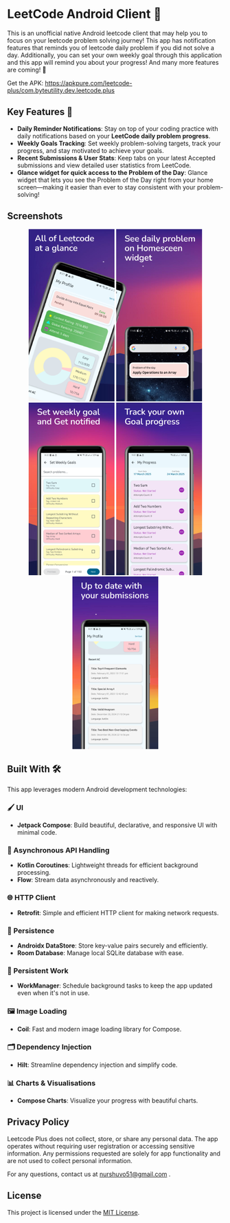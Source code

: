 # LeetCode Android Client 📱
This is an unofficial native Android leetcode client that may help you to focus on your leetcode problem solving journey! This app has notification features that reminds you of leetcode daily problem if you did not solve a day.
Additionally, you can set your own weekly goal through this application and this app will remind you about your progress! And many more features are coming! 🚀

Get the APK: https://apkpure.com/leetcode-plus/com.byteutility.dev.leetcode.plus

## Key Features 🌟

- **Daily Reminder Notifications**: Stay on top of your coding practice with daily notifications based on your **LeetCode daily problem progress**.
- **Weekly Goals Tracking**: Set weekly problem-solving targets, track your progress, and stay motivated to achieve your goals.
- **Recent Submissions & User Stats**: Keep tabs on your latest Accepted submissions and view detailed user statistics from LeetCode.
- **Glance widget for quick access to the Problem of the Day**: Glance widget that lets you see the Problem of the Day right from your home screen—making it easier than ever to stay consistent with your problem-solving!

## Screenshots
<p align="center">
    <img src="./ss/image1.jpeg" alt="Screenshot 1" width="200"/>
    <img src="./ss/image2.jpeg" alt="Screenshot 1" width="200"/>
    <img src="./ss/image3.jpeg" alt="Screenshot 1" width="200"/>
    <img src="./ss/image4.jpeg" alt="Screenshot 1" width="200"/>
    <img src="ss/image5.jpeg" alt="Screenshot 1" width="200"/>
</p>

## Built With 🛠️

This app leverages modern Android development technologies:

### 🖌️ UI
- **Jetpack Compose**: Build beautiful, declarative, and responsive UI with minimal code.

### 🔄 Asynchronous API Handling
- **Kotlin Coroutines**: Lightweight threads for efficient background processing.
- **Flow**: Stream data asynchronously and reactively.

### 🌐 HTTP Client
- **Retrofit**: Simple and efficient HTTP client for making network requests.

### 💾 Persistence
- **Androidx DataStore**: Store key-value pairs securely and efficiently.
- **Room Database**: Manage local SQLite database with ease.

### 🔄 Persistent Work
- **WorkManager**: Schedule background tasks to keep the app updated even when it's not in use.

### 🖼️ Image Loading
- **Coil**: Fast and modern image loading library for Compose.

### 🗂️ Dependency Injection
- **Hilt**: Streamline dependency injection and simplify code.

### 📊 Charts & Visualisations
- **Compose Charts**: Visualize your progress with beautiful charts.

## Privacy Policy

Leetcode Plus does not collect, store, or share any personal data. The app operates without requiring user registration or accessing sensitive information. Any permissions requested are solely for app functionality and are not used to collect personal information.

For any questions, contact us at nurshuvo51@gmail.com .

## License
This project is licensed under the [MIT License](LICENSE).
